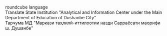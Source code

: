 roundcube language<br>
Translate State Institution "Analytical and Information Center under the Main Department of Education of Dushanbe City"<br>
Тарчума МД "Маркази таҳлилӣ-иттилоотии назди Сарраёсати маорифи ш. Душанбе"

